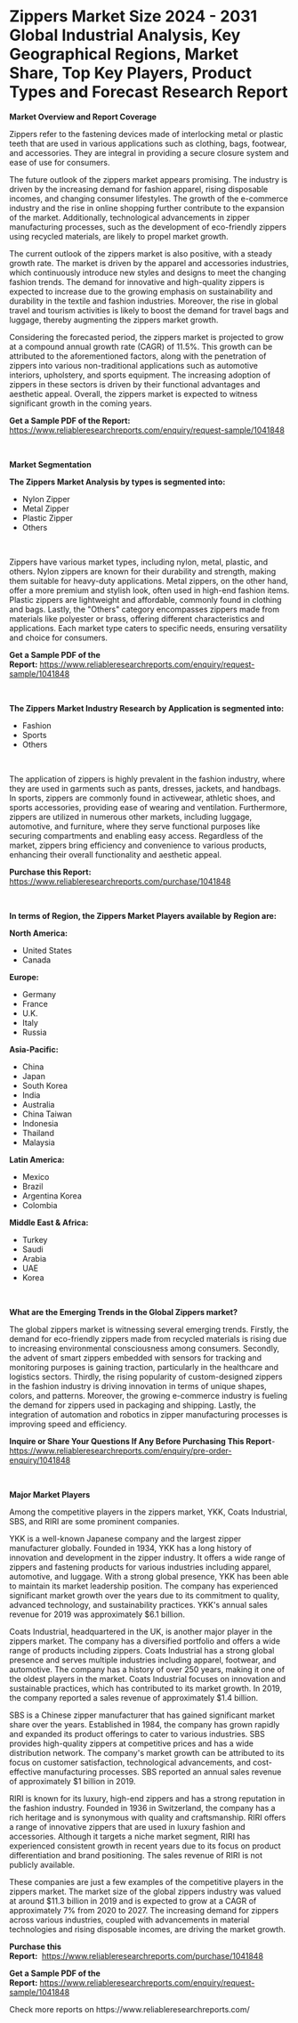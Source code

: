 <p><h1>Zippers Market Size 2024 - 2031 Global Industrial Analysis, Key Geographical Regions, Market Share, Top Key Players, Product Types and Forecast Research Report</h1></p><p><strong>Market Overview and Report Coverage</strong></p>
<p><p>Zippers refer to the fastening devices made of interlocking metal or plastic teeth that are used in various applications such as clothing, bags, footwear, and accessories. They are integral in providing a secure closure system and ease of use for consumers.</p><p>The future outlook of the zippers market appears promising. The industry is driven by the increasing demand for fashion apparel, rising disposable incomes, and changing consumer lifestyles. The growth of the e-commerce industry and the rise in online shopping further contribute to the expansion of the market. Additionally, technological advancements in zipper manufacturing processes, such as the development of eco-friendly zippers using recycled materials, are likely to propel market growth.</p><p>The current outlook of the zippers market is also positive, with a steady growth rate. The market is driven by the apparel and accessories industries, which continuously introduce new styles and designs to meet the changing fashion trends. The demand for innovative and high-quality zippers is expected to increase due to the growing emphasis on sustainability and durability in the textile and fashion industries. Moreover, the rise in global travel and tourism activities is likely to boost the demand for travel bags and luggage, thereby augmenting the zippers market growth.</p><p>Considering the forecasted period, the zippers market is projected to grow at a compound annual growth rate (CAGR) of 11.5%. This growth can be attributed to the aforementioned factors, along with the penetration of zippers into various non-traditional applications such as automotive interiors, upholstery, and sports equipment. The increasing adoption of zippers in these sectors is driven by their functional advantages and aesthetic appeal. Overall, the zippers market is expected to witness significant growth in the coming years.</p></p>
<p><strong>Get a Sample PDF of the Report:</strong> <a href="https://www.reliableresearchreports.com/enquiry/request-sample/1041848">https://www.reliableresearchreports.com/enquiry/request-sample/1041848</a></p>
<p>&nbsp;</p>
<p><strong>Market Segmentation</strong></p>
<p><strong>The Zippers Market Analysis by types is segmented into:</strong></p>
<p><ul><li>Nylon Zipper</li><li>Metal Zipper</li><li>Plastic Zipper</li><li>Others</li></ul></p>
<p>&nbsp;</p>
<p><p>Zippers have various market types, including nylon, metal, plastic, and others. Nylon zippers are known for their durability and strength, making them suitable for heavy-duty applications. Metal zippers, on the other hand, offer a more premium and stylish look, often used in high-end fashion items. Plastic zippers are lightweight and affordable, commonly found in clothing and bags. Lastly, the "Others" category encompasses zippers made from materials like polyester or brass, offering different characteristics and applications. Each market type caters to specific needs, ensuring versatility and choice for consumers.</p></p>
<p><strong>Get a Sample PDF of the Report:</strong>&nbsp;<a href="https://www.reliableresearchreports.com/enquiry/request-sample/1041848">https://www.reliableresearchreports.com/enquiry/request-sample/1041848</a></p>
<p>&nbsp;</p>
<p><strong>The Zippers Market Industry Research by Application is segmented into:</strong></p>
<p><ul><li>Fashion</li><li>Sports</li><li>Others</li></ul></p>
<p>&nbsp;</p>
<p><p>The application of zippers is highly prevalent in the fashion industry, where they are used in garments such as pants, dresses, jackets, and handbags. In sports, zippers are commonly found in activewear, athletic shoes, and sports accessories, providing ease of wearing and ventilation. Furthermore, zippers are utilized in numerous other markets, including luggage, automotive, and furniture, where they serve functional purposes like securing compartments and enabling easy access. Regardless of the market, zippers bring efficiency and convenience to various products, enhancing their overall functionality and aesthetic appeal.</p></p>
<p><strong>Purchase this Report:</strong>&nbsp; <a href="https://www.reliableresearchreports.com/purchase/1041848">https://www.reliableresearchreports.com/purchase/1041848</a></p>
<p>&nbsp;</p>
<p><strong>In terms of Region, the Zippers Market Players available by Region are:</strong></p>
<p>
    <p> <strong> North America: </strong>
        <ul>
            <li>United States</li>
            <li>Canada</li>
        </ul>
        </p> 
    <p> <strong> Europe: </strong>
        <ul>
            <li>Germany</li>
            <li>France</li>
            <li>U.K.</li>
            <li>Italy</li>
            <li>Russia</li>
        </ul>
        </p> 
    <p> <strong> Asia-Pacific: </strong>
        <ul>
            <li>China</li>
            <li>Japan</li>
            <li>South Korea</li>
            <li>India</li>
            <li>Australia</li>
            <li>China Taiwan</li>
            <li>Indonesia</li>
            <li>Thailand</li>
            <li>Malaysia</li>
        </ul>
        </p> 
    <p> <strong> Latin America: </strong>
        <ul>
            <li>Mexico</li>
            <li>Brazil</li>
            <li>Argentina Korea</li>
            <li>Colombia</li>
        </ul>
        </p> 
    <p> <strong> Middle East & Africa: </strong>
        <ul>
            <li>Turkey</li>
            <li>Saudi</li>
            <li>Arabia</li>
            <li>UAE</li>
            <li>Korea</li>
        </ul>
    </p>
    </p>
<p>&nbsp;</p>
<p><strong>What are the Emerging Trends in the Global Zippers market?</strong></p>
<p><p>The global zippers market is witnessing several emerging trends. Firstly, the demand for eco-friendly zippers made from recycled materials is rising due to increasing environmental consciousness among consumers. Secondly, the advent of smart zippers embedded with sensors for tracking and monitoring purposes is gaining traction, particularly in the healthcare and logistics sectors. Thirdly, the rising popularity of custom-designed zippers in the fashion industry is driving innovation in terms of unique shapes, colors, and patterns. Moreover, the growing e-commerce industry is fueling the demand for zippers used in packaging and shipping. Lastly, the integration of automation and robotics in zipper manufacturing processes is improving speed and efficiency.</p></p>
<p><strong>Inquire or Share Your Questions If Any Before Purchasing This Report</strong>- <a href="https://www.reliableresearchreports.com/enquiry/pre-order-enquiry/1041848">https://www.reliableresearchreports.com/enquiry/pre-order-enquiry/1041848</a></p>
<p>&nbsp;</p>
<p><strong>Major Market Players</strong></p>
<p><p>Among the competitive players in the zippers market, YKK, Coats Industrial, SBS, and RIRI are some prominent companies.</p><p>YKK is a well-known Japanese company and the largest zipper manufacturer globally. Founded in 1934, YKK has a long history of innovation and development in the zipper industry. It offers a wide range of zippers and fastening products for various industries including apparel, automotive, and luggage. With a strong global presence, YKK has been able to maintain its market leadership position. The company has experienced significant market growth over the years due to its commitment to quality, advanced technology, and sustainability practices. YKK's annual sales revenue for 2019 was approximately $6.1 billion.</p><p>Coats Industrial, headquartered in the UK, is another major player in the zippers market. The company has a diversified portfolio and offers a wide range of products including zippers. Coats Industrial has a strong global presence and serves multiple industries including apparel, footwear, and automotive. The company has a history of over 250 years, making it one of the oldest players in the market. Coats Industrial focuses on innovation and sustainable practices, which has contributed to its market growth. In 2019, the company reported a sales revenue of approximately $1.4 billion.</p><p>SBS is a Chinese zipper manufacturer that has gained significant market share over the years. Established in 1984, the company has grown rapidly and expanded its product offerings to cater to various industries. SBS provides high-quality zippers at competitive prices and has a wide distribution network. The company's market growth can be attributed to its focus on customer satisfaction, technological advancements, and cost-effective manufacturing processes. SBS reported an annual sales revenue of approximately $1 billion in 2019.</p><p>RIRI is known for its luxury, high-end zippers and has a strong reputation in the fashion industry. Founded in 1936 in Switzerland, the company has a rich heritage and is synonymous with quality and craftsmanship. RIRI offers a range of innovative zippers that are used in luxury fashion and accessories. Although it targets a niche market segment, RIRI has experienced consistent growth in recent years due to its focus on product differentiation and brand positioning. The sales revenue of RIRI is not publicly available.</p><p>These companies are just a few examples of the competitive players in the zippers market. The market size of the global zippers industry was valued at around $11.3 billion in 2019 and is expected to grow at a CAGR of approximately 7% from 2020 to 2027. The increasing demand for zippers across various industries, coupled with advancements in material technologies and rising disposable incomes, are driving the market growth.</p></p>
<p><strong>Purchase this Report:</strong>&nbsp;&nbsp;<a href="https://www.reliableresearchreports.com/purchase/1041848">https://www.reliableresearchreports.com/purchase/1041848</a></p>
<p></p>
<p><strong>Get a Sample PDF of the Report:</strong>&nbsp;<a href="https://www.reliableresearchreports.com/enquiry/request-sample/1041848">https://www.reliableresearchreports.com/enquiry/request-sample/1041848</a></p>
<p>Check more reports on https://www.reliableresearchreports.com/</p>